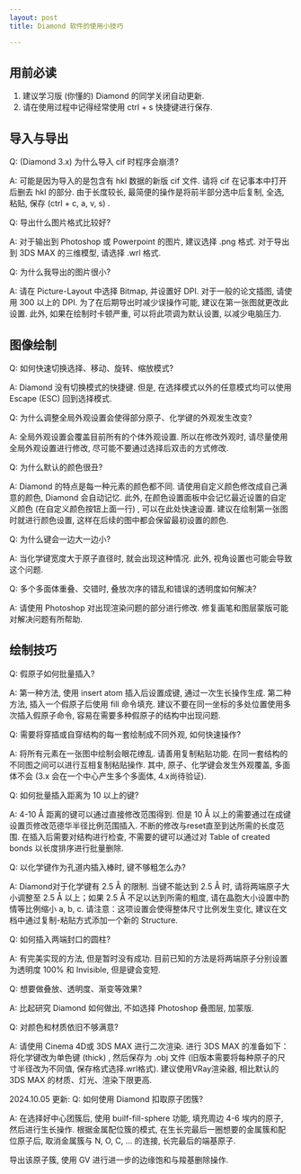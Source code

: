 ```yaml
---
layout: post
title: Diamond 软件的使用小技巧

---
```


## 用前必读
1. 建议学习版 (你懂的) Diamond 的同学关闭自动更新. 
2. 请在使用过程中记得经常使用 ctrl + s 快捷键进行保存. 

## 导入与导出
Q: (Diamond 3.x) 为什么导入 cif 时程序会崩溃?  

A: 可能是因为导入的是包含有 hkl 数据的新版 cif 文件. 请将 cif 在记事本中打开后删去 hkl 的部分. 由于长度较长, 最简便的操作是将前半部分选中后复制, 全选, 粘贴, 保存 (ctrl + c, a, v, s) . 

Q: 导出什么图片格式比较好? 

A: 对于输出到 Photoshop 或 Powerpoint 的图片, 建议选择 .png 格式. 对于导出到 3DS MAX 的三维模型, 请选择 .wrl 格式. 

Q: 为什么我导出的图片很小? 

A: 请在 Picture-Layout 中选择 Bitmap, 并设置好 DPI. 对于一般的论文插图, 请使用 300 以上的 DPI. 为了在后期导出时减少误操作可能, 建议在第一张图就更改此设置. 此外, 如果在绘制时卡顿严重, 可以将此项调为默认设置, 以减少电脑压力. 

## 图像绘制

Q: 如何快速切换选择、移动、旋转、缩放模式? 

A: Diamond 没有切换模式的快捷键. 但是, 在选择模式以外的任意模式均可以使用 Escape (ESC) 回到选择模式. 

Q: 为什么调整全局外观设置会使得部分原子、化学键的外观发生改变? 

A: 全局外观设置会覆盖目前所有的个体外观设置. 所以在修改外观时, 请尽量使用全局外观设置进行修改, 尽可能不要通过选择后双击的方式修改. 

Q: 为什么默认的颜色很丑? 

A: Diamond 的特点是每一种元素的颜色都不同. 请使用自定义颜色修改成自己满意的颜色, Diamond 会自动记忆. 此外, 在颜色设置面板中会记忆最近设置的自定义颜色 (在自定义颜色按钮上面一行) , 可以在此处快速设置. 建议在绘制第一张图时就进行颜色设置, 这样在后续的图中都会保留最初设置的颜色. 

Q: 为什么键会一边大一边小? 

A: 当化学键宽度大于原子直径时, 就会出现这种情况. 此外, 视角设置也可能会导致这个问题. 

Q: 多个多面体重叠、交错时, 叠放次序的错乱和错误的透明度如何解决? 

A: 请使用 Photoshop 对出现渲染问题的部分进行修改. 修复画笔和图层蒙版可能对解决问题有所帮助. 

## 绘制技巧

Q: 假原子如何批量插入? 

A: 第一种方法, 使用 insert atom 插入后设置成键, 通过一次生长操作生成. 第二种方法, 插入一个假原子后使用 fill 命令填充. 建议不要在同一坐标的多处位置使用多次插入假原子命令, 容易在需要多种假原子的结构中出现问题. 

Q: 需要将穿插或自穿结构的每一套绘制成不同外观, 如何快速操作? 

A: 将所有元素在一张图中绘制会眼花缭乱. 请善用复制粘贴功能. 在同一套结构的不同图之间可以进行互相复制粘贴操作. 其中, 原子、化学键会发生外观覆盖, 多面体不会 (3.x 会在一个中心产生多个多面体, 4.x尚待验证). 

Q: 如何批量插入距离为 10 以上的键? 

A: 4-10 Å 距离的键可以通过直接修改范围得到. 但是 10 Å 以上的需要通过在成键设置页修改范德华半径比例范围插入. 不断的修改与reset直至到达所需的长度范围. 在插入后需要对结构进行检查, 不需要的键可以通过对 Table of created bonds 以长度排序进行批量删除. 

Q: 以化学键作为孔道内插入棒时, 键不够粗怎么办? 

A: Diamond对于化学键有 2.5 Å 的限制. 当键不能达到 2.5 Å 时, 请将两端原子大小调整至 2.5 Å 以上；如果 2.5 Å 不足以达到所需的粗度, 请在晶胞大小设置中酌情等比例缩小 a, b, c. 请注意：这项设置会使得整体尺寸比例发生变化, 建议在文档中通过复制-粘贴方式添加一个新的 Structure. 

Q: 如何插入两端封口的圆柱?

A: 有完美实现的方法, 但是暂时没有成功. 目前已知的方法是将两端原子分别设置为透明度 100% 和 Invisible, 但是键会变短.

Q: 想要做叠放、透明度、渐变等效果? 

A: 比起研究 Diamond 如何做出, 不如选择 Photoshop 叠图层, 加蒙版. 

Q: 对颜色和材质依旧不够满意? 

A: 请使用 Cinema 4D或 3DS MAX 进行二次渲染. 进行 3DS MAX 的准备如下：将化学键改为单色键 (thick) , 然后保存为 .obj 文件 (旧版本需要将每种原子的尺寸半径改为不同值, 保存格式选择.wrl格式). 建议使用VRay渲染器, 相比默认的 3DS MAX 的材质、灯光、渲染下限更高. 

2024.10.05 更新:
Q: 如何使用 Diamond 扣取原子团簇?

A: 在选择好中心团簇后, 使用 builf-fill-sphere 功能, 填充周边 4-6 埃内的原子, 然后进行生长操作. 根据金属配位簇的模式, 在生长完最后一圈想要的金属簇和配位原子后, 取消金属簇与 N, O, C, ... 的连接, 长完最后的端基原子.

导出该原子簇, 使用 GV 进行进一步的边缘饱和与羧基删除操作.
